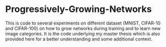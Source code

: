 # Progressively-Growing-Networks
This is code to several experiments on different dataset (MNIST, CIFAR-10 and CIFAR-100) on how to grow networks during training 
and to learn new image categories. It is the code underlying my master thesis which is also provided here for a better understanding and 
some additional context. 
